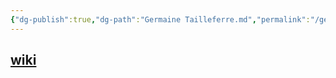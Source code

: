 ```yaml
---
{"dg-publish":true,"dg-path":"Germaine Tailleferre.md","permalink":"/germaine-tailleferre/"}
---
```


## [wiki](https://www.wikiwand.com/hu/Germaine_Tailleferre)